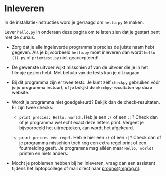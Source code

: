 # Inleveren

In de installatie-instructies word je gevraagd om `hello.py` te maken.

Lever `hello.py` in onderaan deze pagina om te laten zien dat je gestart bent met de cursus.

- Zorg dat je alle ingeleverde programma's precies de juiste naam hebt gegeven. Als je bijvoorbeeld `hello.py` moet inleveren dan wordt `hello (1).py` of `priemtest.py` niet geaccepteerd!

- De gewenste uitvoer wijkt misschien af van de uitvoer die je in het filmpje gezien hebt. Met behulp van de tests kun je dit nagaan.

- Bij dit programma zijn er twee tests. Je kunt zelf `checkpy` gebruiken vóór je je programma instuurt, of je bekijkt de `checkpy`-resultaten op deze website.

- Wordt je programma niet goedgekeurd? Bekijk dan de check-resultaten. Er zijn twee checks:

    - `print precies: Hello, world!`. Heb je een `:(` of een `:|`? Check dan of je programma wel echt exact deze letters print. Vergeet je bijvoorbeeld het uitroepteken, dan wordt het afgekeurd.

    - `print precies één regel`. Heb je hier een `:(` of een `:|`? Check dan of je programma misschien toch nog een extra regel print of een foutmelding geeft. Je programma mag alléén maar `Hello, world!` printen en niets anders.

- Mocht je problemen hebben bij het inleveren, vraag dan een assistent tijdens het laptopcollege of mail direct naar <progns@mprog.nl>.
